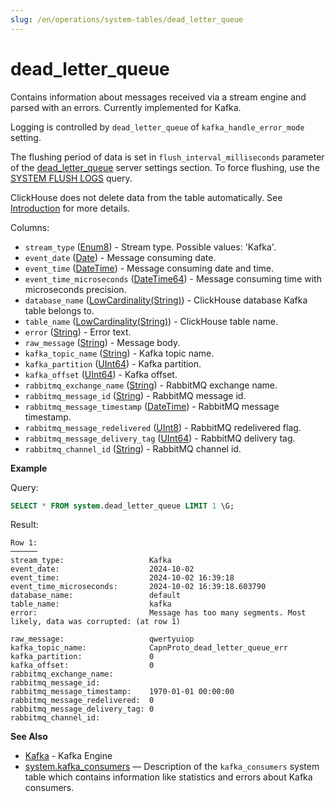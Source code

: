```yaml
---
slug: /en/operations/system-tables/dead_letter_queue
---
```

# dead_letter_queue

Contains information about messages received via a stream engine and parsed with an errors. Currently implemented for Kafka.

Logging is controlled by `dead_letter_queue` of `kafka_handle_error_mode` setting.

The flushing period of data is set in `flush_interval_milliseconds` parameter of the [dead_letter_queue](../../operations/server-configuration-parameters/settings.md#server_configuration_parameters-dead_letter_queue) server settings section. To force flushing, use the [SYSTEM FLUSH LOGS](../../sql-reference/statements/system.md#query_language-system-flush_logs) query.

ClickHouse does not delete data from the table automatically. See [Introduction](../../operations/system-tables/index.md#system-tables-introduction) for more details.

Columns:

- `stream_type` ([Enum8](../../sql-reference/data-types/enum.md)) - Stream type. Possible values: 'Kafka'.
- `event_date` ([Date](../../sql-reference/data-types/date.md)) - Message consuming date.
- `event_time` ([DateTime](../../sql-reference/data-types/datetime.md)) - Message consuming date and time.
- `event_time_microseconds` ([DateTime64](../../sql-reference/data-types/datetime64.md)) - Message consuming time with microseconds precision.
- `database_name` ([LowCardinality(String)](../../sql-reference/data-types/string.md)) - ClickHouse database Kafka table belongs to.
- `table_name` ([LowCardinality(String)](../../sql-reference/data-types/string.md)) - ClickHouse table name.
- `error` ([String](../../sql-reference/data-types/string.md)) - Error text.
- `raw_message` ([String](../../sql-reference/data-types/string.md)) - Message body.
- `kafka_topic_name` ([String](../../sql-reference/data-types/string.md)) - Kafka topic name.
- `kafka_partition` ([UInt64](../../sql-reference/data-types/int-uint.md)) - Kafka partition.
- `kafka_offset` ([UInt64](../../sql-reference/data-types/int-uint.md)) - Kafka offset.
- `rabbitmq_exchange_name` ([String](../../sql-reference/data-types/string.md)) - RabbitMQ exchange name.
- `rabbitmq_message_id` ([String](../../sql-reference/data-types/string.md)) - RabbitMQ message id.
- `rabbitmq_message_timestamp` ([DateTime](../../sql-reference/data-types/datetime.md)) - RabbitMQ message timestamp.
- `rabbitmq_message_redelivered` ([UInt8](../../sql-reference/data-types/int-uint.md)) - RabbitMQ redelivered flag.
- `rabbitmq_message_delivery_tag` ([UInt64](../../sql-reference/data-types/int-uint.md)) - RabbitMQ delivery tag.
- `rabbitmq_channel_id` ([String](../../sql-reference/data-types/string.md)) - RabbitMQ channel id.


**Example**

Query:

``` sql
SELECT * FROM system.dead_letter_queue LIMIT 1 \G;
```

Result:

``` text
Row 1:
──────
stream_type:                   Kafka
event_date:                    2024-10-02
event_time:                    2024-10-02 16:39:18
event_time_microseconds:       2024-10-02 16:39:18.603790
database_name:                 default
table_name:                    kafka
error:                         Message has too many segments. Most likely, data was corrupted: (at row 1)

raw_message:                   qwertyuiop
kafka_topic_name:              CapnProto_dead_letter_queue_err
kafka_partition:               0
kafka_offset:                  0
rabbitmq_exchange_name:
rabbitmq_message_id:
rabbitmq_message_timestamp:    1970-01-01 00:00:00
rabbitmq_message_redelivered:  0
rabbitmq_message_delivery_tag: 0
rabbitmq_channel_id:
```

**See Also**

- [Kafka](../../engines/table-engines/integrations/kafka) - Kafka Engine
- [system.kafka_consumers](../../operations/system-tables/kafka_consumers.md#system_tables-kafka_consumers) — Description of the `kafka_consumers` system table which contains information like statistics and errors about Kafka consumers.
